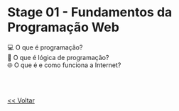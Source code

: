 <h1>Stage 01 - Fundamentos da Programação Web</h1>
<a href="./o_que_e_programacao.md" style="text-decoration:none;">💻 O que é programação? </a> <br>
<a href="./o_que_e_logica_de_programacao.md" style="text-decoration:none;">🧠 O que é lógica de programação? </a> <br>
<a href="./internet_definicao_e_funcionamento.md" style="text-decoration:none;">🌐 O que é e como funciona a Internet? </a>

<br><br>

<a href="../../README.md"><< Voltar</a>
